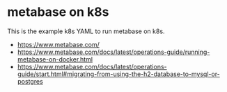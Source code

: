 # metabase on k8s

This is the example k8s YAML to run metabase on k8s.

* https://www.metabase.com/
* https://www.metabase.com/docs/latest/operations-guide/running-metabase-on-docker.html
* https://www.metabase.com/docs/latest/operations-guide/start.html#migrating-from-using-the-h2-database-to-mysql-or-postgres
